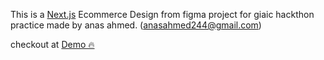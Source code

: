 This is a [Next.js](https://nextjs.org/) Ecommerce Design from figma project for giaic hackthon practice made by anas ahmed.
(anasahmed244@gmail.com)

checkout at [Demo 🔥](https://figma-ecommerce-anas-giaic.vercel.app)
